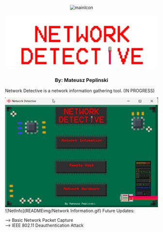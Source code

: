 

<p align="center">
  <img width="75" src="resources/Network-Detective-icon.ico" alt="mainIcon">
</p>

<p align="center"><img width="500" src="resources/mainMenu/mainMenuTitle.png" alt="mainTitle"> 

<h3 align="center">By: Mateusz Peplinski</h3>


Network Detective is a network information gathering tool. (IN PROGRESS)

![MainWindow](READMEimg/Capture.PNG)
</br>
![NetInfo](READMEimg/Network Information.gif)
Future Updates:

--> Basic Network Packet Capture  
--> IEEE 802.11 Deauthentication Attack
